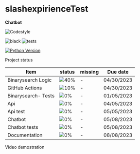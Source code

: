 # slashexpirienceTest

**Chatbot**

![Codestyle](https://img.shields.io/badge/code%20style-black-000000.svg)

![black](https://github.com/selobu/slashexpirienceTest/actions/workflows/black.yml/badge.svg)
![tests](https://github.com/selobu/slashexpirienceTest/actions/workflows/test.yml/badge.svg)

[![Python Version](https://img.shields.io/badge/python-3.8%20%7C%203.9%20%7C%203.10%20%7C%203.11-blue)](https://www.python.org/downloads/release/python-390/)


Project status

Item   | status | missing | Due date
----|-----|------|----
Binarysearch Logic|  ![40%](https://progress-bar.dev/40) | - | 04/30/2023
GitHub Actions |  ![10%](https://progress-bar.dev/10) | - | 04/30/2023
Binarysearch- Tests |  ![0%](https://progress-bar.dev/0) | - | 01/05/2023
Api | ![0%](https://progress-bar.dev/0) | - | 04/05/2023
Api test | ![0%](https://progress-bar.dev/0) | - | 05/05/2023
Chatbot | ![0%](https://progress-bar.dev/0) | - | 05/08/2023
Chatbot tests | ![0%](https://progress-bar.dev/0) | - | 05/08/2023
Documentation | ![0%](https://progress-bar.dev/0) | - | 08/08/2023

Video demostration
<!--
[![image](http://img.youtube.com/vi/ZRjcCYzADug/0.jpg)](https://youtu.be/ZRjcCYzADug)
-->
